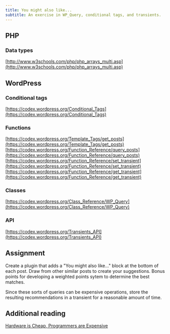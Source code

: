 ```yaml
---
title: You might also like...
subtitle: An exercise in WP_Query, conditional tags, and transients.
---
```

## PHP

### Data types
[http://www.w3schools.com/php/php_arrays_multi.asp](http://www.w3schools.com/php/php_arrays_multi.asp)

## WordPress

### Conditional tags
[https://codex.wordpress.org/Conditional_Tags](https://codex.wordpress.org/Conditional_Tags)

### Functions
[https://codex.wordpress.org/Template_Tags/get_posts](https://codex.wordpress.org/Template_Tags/get_posts)
[https://codex.wordpress.org/Function_Reference/query_posts](https://codex.wordpress.org/Function_Reference/query_posts)
[https://codex.wordpress.org/Function_Reference/set_transient](https://codex.wordpress.org/Function_Reference/set_transient)
[https://codex.wordpress.org/Function_Reference/get_transient](https://codex.wordpress.org/Function_Reference/get_transient)

### Classes
[https://codex.wordpress.org/Class_Reference/WP_Query](https://codex.wordpress.org/Class_Reference/WP_Query)

### API
[https://codex.wordpress.org/Transients_API](https://codex.wordpress.org/Transients_API)

## Assignment

Create a plugin that adds a "You might also like..." block at the bottom of each post. Draw from other similar posts to create your suggestions. Bonus points for developing a weighted points sytem to determine the best matches.

Since these sorts of queries can be expensive operations, store the resulting recommendations in a transient for a reasonable amount of time.

## Additional reading
[Hardware is Cheap, Programmers are Expensive](http://blog.codinghorror.com/hardware-is-cheap-programmers-are-expensive/)
